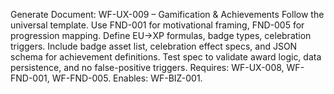 Generate Document: WF-UX-009 – Gamification & Achievements
Follow the universal template. Use FND-001 for motivational framing, FND-005 for progression mapping. Define EU→XP formulas, badge types, celebration triggers. Include badge asset list, celebration effect specs, and JSON schema for achievement definitions. Test spec to validate award logic, data persistence, and no false-positive triggers.
Requires: WF-UX-008, WF-FND-001, WF-FND-005. Enables: WF-BIZ-001.
